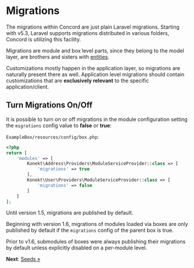 # Migrations

The migrations within Concord are just plain Laravel migrations. Starting with v5.3, Laravel supports migrations distributed in various folders, Concord is utilizing this facility.

Migrations are module and box level parts, since they belong to the model layer, are brothers and sisters with [entities](models.md).

Customizations mostly happen in the application layer, so migrations are naturally present there as well. Application level migrations should contain customizations that are **exclusively relevant** to the specific application/client.

## Turn Migrations On/Off

It is possible to turn on or off migrations in the module configuration setting the `migrations` config value to **false** or **true**:

`ExampleBox/resources/config/box.php`:

```php
<?php
return [
    'modules' => [
        Konekt\Address\Providers\ModuleServiceProvider::class => [
            'migrations' => true
        ],
        Konekt\User\Providers\ModuleServiceProvider::class => [
            'migrations' => false
        ]
    ]
];
```

Until version 1.5, migrations are published by default.

Beginning with version 1.6, migrations of modules loaded via boxes are only published by default if
the `migrations` config of the parent box is true.

Prior to v1.6, submodules of boxes were always publishing their migrations by default unless
explicitly disabled on a per-module level.

**Next**: [Seeds &raquo;](seeds.md)
